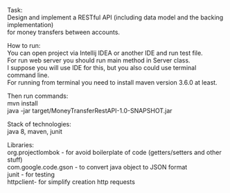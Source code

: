 Task:<br />
Design and implement a RESTful API (including data model and the backing implementation)<br />
for money transfers between accounts.<br />

How to run:<br />
You can open project via Intellij IDEA or another IDE and run test file.<br />
For run web server you should run main method in Server class.<br />
I suppose you will use IDE for this, but you also could use terminal command line.<br />
For running from terminal you need to install maven version 3.6.0 at least.<br />

Then run commands:<br />
mvn install <br />
java -jar target/MoneyTransferRestAPI-1.0-SNAPSHOT.jar<br />

Stack of technologies:<br />
java 8, maven, junit<br />

Libraries:<br />
org.projectlombok - for avoid boilerplate of code (getters/setters and other stuff)<br />
com.google.code.gson - to convert java object to JSON format<br />
junit - for testing<br />
httpclient- for simplify creation http requests<br />